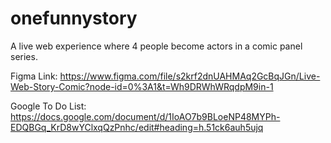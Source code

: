 # onefunnystory
A live web experience where 4 people become actors in a comic panel series.

Figma Link:
https://www.figma.com/file/s2krf2dnUAHMAq2GcBqJGn/Live-Web-Story-Comic?node-id=0%3A1&t=Wh9DRWhWRqdpM9in-1


Google To Do List:
https://docs.google.com/document/d/1IoAO7b9BLoeNP48MYPh-EDQBGq_KrD8wYClxqQzPnhc/edit#heading=h.51ck6auh5ujq
